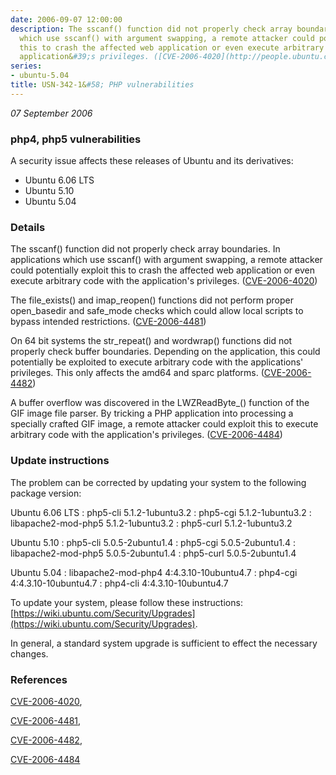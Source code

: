 ```yaml
---
date: 2006-09-07 12:00:00
description: The sscanf() function did not properly check array boundaries. In applications
  which use sscanf() with argument swapping, a remote attacker could potentially exploit
  this to crash the affected web application or even execute arbitrary code with the
  application&#39;s privileges. ([CVE-2006-4020](http://people.ubuntu.com/~ubuntu-security/cve/CVE-2006-4020))
series:
- ubuntu-5.04
title: USN-342-1&#58; PHP vulnerabilities
---
```


*07 September 2006*

### php4, php5 vulnerabilities

A security issue affects these releases of Ubuntu and its derivatives:

* Ubuntu 6.06 LTS
* Ubuntu 5.10
* Ubuntu 5.04

### Details

The sscanf() function did not properly check array boundaries. In applications which use sscanf() with argument swapping, a remote attacker could potentially exploit this to crash the affected web application or even execute arbitrary code with the application&#39;s privileges. ([CVE-2006-4020](http://people.ubuntu.com/~ubuntu-security/cve/CVE-2006-4020))

The file_exists() and imap_reopen() functions did not perform proper open_basedir and safe_mode checks which could allow local scripts to bypass intended restrictions. ([CVE-2006-4481](http://people.ubuntu.com/~ubuntu-security/cve/CVE-2006-4481))

On 64 bit systems the str_repeat() and wordwrap() functions did not properly check buffer boundaries. Depending on the application, this could potentially be exploited to execute arbitrary code with the applications&#39; privileges. This only affects the amd64 and sparc platforms. ([CVE-2006-4482](http://people.ubuntu.com/~ubuntu-security/cve/CVE-2006-4482))

A buffer overflow was discovered in the LWZReadByte_() function of the GIF image file parser. By tricking a PHP application into processing a specially crafted GIF image, a remote attacker could exploit this to execute arbitrary code with the application&#39;s privileges. ([CVE-2006-4484](http://people.ubuntu.com/~ubuntu-security/cve/CVE-2006-4484))

### Update instructions

The problem can be corrected by updating your system to the following package version:

Ubuntu 6.06 LTS
 : php5-cli <span>5.1.2-1ubuntu3.2</span>
 : php5-cgi <span>5.1.2-1ubuntu3.2</span>
 : libapache2-mod-php5 <span>5.1.2-1ubuntu3.2</span>
 : php5-curl <span>5.1.2-1ubuntu3.2</span>

Ubuntu 5.10
 : php5-cli <span>5.0.5-2ubuntu1.4</span>
 : php5-cgi <span>5.0.5-2ubuntu1.4</span>
 : libapache2-mod-php5 <span>5.0.5-2ubuntu1.4</span>
 : php5-curl <span>5.0.5-2ubuntu1.4</span>

Ubuntu 5.04
 : libapache2-mod-php4 <span>4:4.3.10-10ubuntu4.7</span>
 : php4-cgi <span>4:4.3.10-10ubuntu4.7</span>
 : php4-cli <span>4:4.3.10-10ubuntu4.7</span>

To update your system, please follow these instructions: [https://wiki.ubuntu.com/Security/Upgrades](https://wiki.ubuntu.com/Security/Upgrades).

In general, a standard system upgrade is sufficient to effect the necessary changes.

### References

 
 [CVE-2006-4020](http://people.ubuntu.com/~ubuntu-security/cve/CVE-2006-4020), 

 [CVE-2006-4481](http://people.ubuntu.com/~ubuntu-security/cve/CVE-2006-4481), 

 [CVE-2006-4482](http://people.ubuntu.com/~ubuntu-security/cve/CVE-2006-4482), 

 [CVE-2006-4484](http://people.ubuntu.com/~ubuntu-security/cve/CVE-2006-4484)
